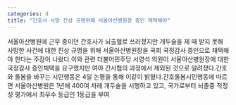```yaml
---
categories: d
title: "간호사 사망 진상 규명위해 서울아산병원장 증인 채택해야"
---
```

서울아산병원에 근무 중이던 간호사가 뇌출혈로 쓰러졌지만 개두술을 제 때 받지 못해 사망한 사건에 대한 진상 규명을 위해 서울아산병원장을 국회 국정감사 증인으로 채택해야 한다는 주장이 나왔다.이와 관련 더불어민주당 서영석 의원이 서울아산병원장에 대한 국정감사 증인채택을 요구했지만 여야 간사협의 과정에서 제외된 것으로 알려졌다.간호와 돌봄을 바꾸는 시민행동은 4일 논평을 통해 이같이 밝혔다.간호돌봄시민행동에 따르면 서울아산병원은 1년에 400여 차례 개두술을 시행하고 있고, 국가로부터 뇌졸중 적정성 평가에서 최우수 등급인 1등급을 부여